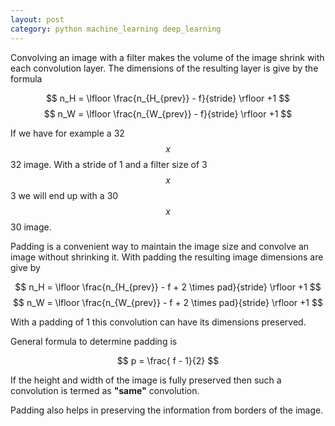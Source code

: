 ```yaml
---
layout: post
category: python machine_learning deep_learning 
---
```


Convolving an image with a filter makes the volume of the image shrink with each convolution layer. The dimensions of the resulting layer
is give by the formula

$$ n_H = \lfloor \frac{n_{H_{prev}} - f}{stride} \rfloor +1 $$
$$ n_W = \lfloor \frac{n_{W_{prev}} - f}{stride} \rfloor +1 $$


If we have for example a 32 $$x$$ 32 image. With a stride of 1 and a filter size of 3 $$x$$ 3 we will end up with a 30 $$x$$ 30 image.

Padding is a convenient way to maintain the image size and convolve an image without shrinking it. With padding the 
resulting image dimensions are give by 

$$ n_H = \lfloor \frac{n_{H_{prev}} - f + 2 \times pad}{stride} \rfloor +1 $$
$$ n_W = \lfloor \frac{n_{W_{prev}} - f + 2 \times pad}{stride} \rfloor +1 $$

With a padding of 1 this convolution can have its dimensions preserved. 

General formula to determine padding is 

$$ p = \frac{ f - 1}{2} $$

If the height and width of the image is fully preserved then such a convolution is termed as **"same"** convolution.

Padding also helps in preserving the information from borders of the image. 

